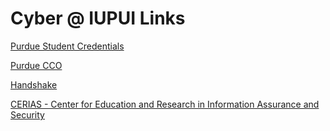 # Cyber @ IUPUI Links

[Purdue Student Credentials](https://graduate.iupui.edu/purdue/credentials/index.html)

[Purdue CCO](https://www.cco.purdue.edu/)

[Handshake](https://iupui.joinhandshake.com/stu)

[CERIAS - Center for Education and Research in Information Assurance and Security](https://www.cerias.purdue.edu/)

[](https://www.cerias.purdue.edu/news_and_events/events/security_seminar/)